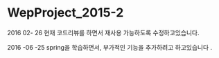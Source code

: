 # WepProject_2015-2
2016 02- 26 
  현재 코드리뷰를 하면서 재사용 가능하도록 수정하고있습니다.

2016 -06 -25 
  spring을 학습하면서, 부가적인 기능을 추가하려고 하고있습니다 .
  
